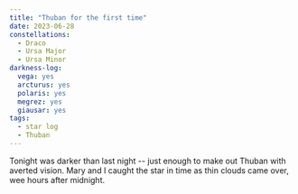 ```yaml
---
title: "Thuban for the first time"
date: 2023-06-28
constellations:
  - Draco
  - Ursa Major
  - Ursa Minor
darkness-log:
  vega: yes
  arcturus: yes
  polaris: yes
  megrez: yes
  giausar: yes
tags:
  - star log
  - Thuban
---
```

Tonight was darker than last night -- just enough to make out Thuban with averted vision. Mary and I caught the star in time as thin clouds came over, wee hours after midnight.